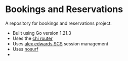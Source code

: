 # Bookings and Reservations

A repository for bookings and reservations project.

- Built using Go version 1.21.3
- Uses the [chi router](github.com/go-chi/chi/v5)
- Uses [alex edwards SCS](github.com/alexedwards/scs/v2) session management
- Uses [nosurf](github.com/justinas/nosurf)
-


